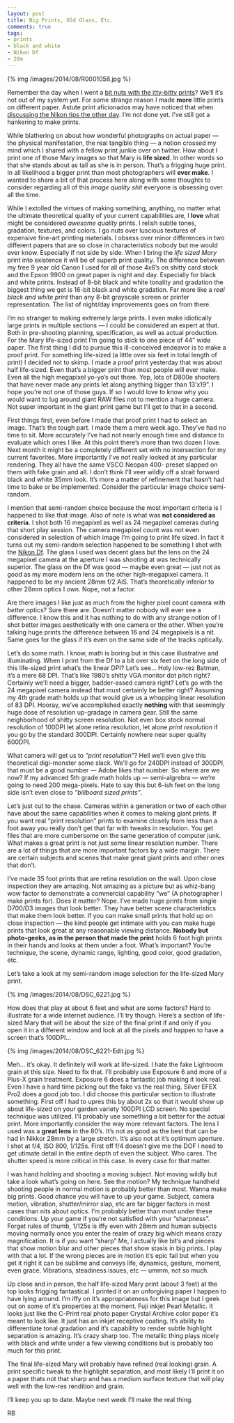 ```yaml
---
layout: post
title: Big Prints, Old Glass, Etc.
comments: true
tags:
- prints
- black and white
- Nikon Df
- 28m
---
```


{% img /images/2014/08/R0001058.jpg %}

Remember the day when I went a [bit nuts with the itty-bitty prints](http://photo.rwboyer.com/2014/08/11/prints-are-magic/ "Prints are magic")? We’ll it’s not out of my system yet. For some strange reason I made **more** little prints on different paper. Astute print aficionados may have noticed that when [discussing the Nikon tips the other day](http://photo.rwboyer.com/2014/08/12/nikon-d600-tips-and-tricks/ "Nikon D600 tips and tricks"). I’m not done yet. I’ve still got a hankering to make prints. 

<!--more-->

While blathering on about how wonderful photographs on actual paper — the physical manifestation, the real tangible thing — a notion crossed my mind which I shared with a fellow print junkie over on twitter. How about I print one of those Mary images so that Mary is **life sized**. In other words so that she stands about as tall as she is in person. That’s a frigging huge print. In all likelihood a bigger print than most photographers will **ever make**. I wanted to share a bit of that process here along with some thoughts to consider regarding all of this *image quality shit* everyone is obsessing over all the time.

While I extolled the virtues of making something, anything, no matter what the ultimate theoretical quality of your current capabilities are, I **love** what might be considered *awesome quality* prints. I relish subtle tones, gradation, textures, and colors. I go nuts over luscious textures of expensive fine-art printing materials. I obsess over minor differences in two different papers that are so close in characteristics nobody but me would ever know. Especially if not side by side. When I bring the *life sized Mary* print into existence it will be of superb print quality. The difference between my free 9 year old Canon I used for all of those 4x6’s on shitty card stock and the Epson 9900 on great paper is night and day. Especially for black and white prints. Instead of 8-bit black and white tonality and gradation the biggest thing we get is 16-bit black and white gradation. Far more like a *real black and white print* than any 8-bit grayscale screen or printer representation. The list of night/day improvements goes on from there.

I’m no stranger to making extremely large prints. I even make idiotically large prints in multiple sections — I could be considered an expert at that. Both in pre-shooting planning, specification, as well as actual production. For the Mary life-sized print I’m going to stick to one piece of 44” wide paper. The first thing I did to pursue this ill-conceived endeavor is to make a proof print. For something life-sized (a little over six feet in total length of print) I decided not to skimp. I made a proof print yesterday that was about half life-sized. Even that’s a bigger print than most people will ever make. Even all the high megapixel yo-yo’s out there. Yep, lots of D800e shooters that have never made any prints let along anything bigger than 13’x19”. I hope you’re not one of those guys. If so I would love to know why you would want to lug around giant RAW files not to mention a huge camera. Not super important in the giant print game but I’ll get to that in a second.

First things first, even before I made that proof print I had to select an image. That’s the tough part. I made them a mere week ago. They’ve had no time to sit. More accurately I’ve had not nearly enough time and distance to evaluate which ones I like. At this point there’s more than two dozen I love. Next month it might be a completely different set with no intersection for my current favorites. More importantly I’ve not really looked at any particular rendering. They all have the same VSCO Neopan 400- preset slapped on them with fake grain and all. I don’t think I’ll veer wildly off a strait forward black and white 35mm look. It’s more a matter of refinement that hasn’t had time to bake or be implemented. Consider the particular image choice semi-random.

I mention that semi-random choice because the most important criteria is I happened to like that image. Also of note is what was **not considered as criteria**. I shot both 16 megapixel as well as 24 megapixel cameras during that short play session. The camera megapixel count was not even considered in selection of which image I’m going to print life sized. In fact it turns out my semi-random selection happened to be something I shot with the [Nikon Df](http://www.amazon.com/gp/product/B00GD1KBLI/ref=as_li_tl?ie=UTF8&camp=1789&creative=390957&creativeASIN=B00GD1KBLI&linkCode=as2&tag=rbde-20&linkId=LBX4NM6ZF6D75EBT "Nikon Df"). The glass I used was decent glass but the lens on the 24 megapixel camera at the aperture I was shooting at was technically superior. The glass on the Df was good — maybe even great — just not as good as my more modern lens on the other high-megapixel camera. It happened to be my ancient 28mm f/2 AiS. That’s theoretically inferior to other 28mm optics I own. Nope, not a factor.

Are there images I like just as much from the higher pixel count camera with *better* optics? Sure there are. Doesn’t matter nobody will ever see a difference. I know this and it has nothing to do with any strange notion of I shot better images aesthetically with one camera or the other. When you’re talking huge prints the difference between 16 and 24 megapixels is a nit. Same goes for the glass if it’s even on the same side of the tracks optically.

Let’s do some math. I know, math is boring but in this case illustrative and illuminating. When I print from the Df to a bit over six feet on the long side of this life-sized print what’s the linear DPI? Let’s see… Holy low-rez Batman, it’s a mere 68 DPI. That’s like 1980’s shitty VGA monitor dot pitch right? Certainly we’ll need a bigger, badder-assed camera right? Let’s go with the 24 megapixel camera instead that must certainly be better right? Assuming my 4th grade math holds up that would give us a whopping linear resolution of 83 DPI. Hooray, we’ve accomplished exactly **nothing** with that seemingly huge dose of resolution up-gradage in camera gear. Still the same neighborhood of shitty screen resolution. Not even box stock normal resolution of 100DPI let alone retina resolution, let alone *print resolution* if you go by the standard 300DPI. Certainly nowhere near super quality 600DPI.

What camera will get us to *”print resolution”*? Hell we’ll even give this theoretical digi-monster some slack. We’ll go for 240DPI instead of 300DPI, that must be a good number — Adobe likes that number. So where are we now? If my advanced 5th grade math holds up — semi-algrebra — we’re going to need 200 mega-pixels. Hate to say this but 6-ish feet on the long side isn’t even close to *”billboard sized prints”*. 

Let’s just cut to the chase. Cameras within a generation or two of each other have about the same capabilities when it comes to making giant prints. If you want real “print resolution” prints to examine closely from less than a foot away you really don’t get that far with tweaks in resolution. You get files that are more cumbersome on the same generation of computer junk. What makes a great print is not just some linear resolution number. There are a lot of things that are more important factors by a wide margin. There are certain subjects and scenes that make great giant prints and other ones that don’t.

I’ve made 35 foot prints that are retina resolution on the wall. Upon close inspection they are amazing. Not amazing as a picture but as whiz-bang wow factor to demonstrate a commercial capability “we” (A photographer I make prints for). Does it matter? Nope. I’ve made huge prints from single D700/D3 images that look better. They have better scene characteristics that make them look better. If you can make small prints that hold up on close inspection — the kind people get intimate with you can make huge prints that look great at any reasonable viewing distance. **Nobody but photo-geeks, as in the person that made the print** holds 6 foot high prints in their hands and looks at them under a foot. What’s important? You’re technique, the scene, dynamic range, lighting, good color, good gradation, etc.

Let’s take a look at my semi-random image selection for the life-sized Mary print.

{% img /images/2014/08/DSC_6221.jpg %}

How does that play at about 6 feet and what are some factors? Hard to illustrate for a wide internet audience. I’ll try though. Here’s a section of life-sized Mary that will be about the size of the final print if and only if you open it in a different window and look at all the pixels and happen to have a screen that’s 100DPI…

{% img /images/2014/08/DSC_6221-Edit.jpg %}

Meh… it’s okay. It definitely will work at life-sized. I hate the fake Lightroom grain at this size. Need to fix that. I’ll probably use Exposure 6 and more of a Plus-X grain treatment. Exposure 6 does a fantastic job making it look real. Even I have a hard time picking out the fake vs the real thing. Silver EFEX Pro2 does a good job too. I did choose this particular section to illustrate something. First off I had to upres this by about 2x so that it would show up about life-sized on your garden variety 100DPI LCD screen. No special technique was utilized. I’ll probably use something a bit better for the actual print. More importantly consider the way more relevant factors. The lens I used was a **great lens** in the 80’s. It’s not as good as the best that can be had in Nikkor 28mm by a large stretch. It’s also not at it’s optimum aperture. I shot at f/4, ISO 800, 1/125s. First off f/4 doesn’t give me the DOF I need to get utimate detail in the entire depth of even the subject. Who cares. The shutter speed is more critical in this case. In every case for that matter. 

I was hand holding and shooting a moving subject. Not moving wildly but take a look what’s going on here. See the motion? My technique handheld shooting people in normal motion is probably better than most. Wanna make big prints. Good chance you will have to up your game. Subject, camera motion, vibration, shutter/mirror slap, etc are far bigger factors in most cases than nits about optics. I’m probably better than most under these conditions. Up your game if you’re not satisfied with your “sharpness”. Forget rules of thumb, 1/125s is iffy even with 28mm and human subjects moving normally once you enter the realm of crazy big which means crazy magnification. It is if you want “sharp” Me, I actually like bit’s and pieces that show motion blur and other pieces that show stasis in big prints. I play with that a lot. If the wrong pieces are in motion it’s epic fail but when you get it right it can be sublime and conveys life, dynamics, gesture, moment, even grace. Vibrations, steadiness issues, etc — ummm, not so much.

Up close and in person, the half life-sized Mary print (about 3 feet) at the top looks frigging fantastical. I printed it on an unforgiving paper I happen to have lying around. I’m iffy on it’s appropriateness for this image but I geek out on some of it’s properties at the moment. Fuji inkjet Pearl Metallic. It looks just like the C-Print real photo paper Crystal Archive color paper it’s meant to look like. It just has an inkjet receptive coating. It’s ability to differentiate tonal gradation and it’s capability to render subtle highlight separation is amazing. It’s crazy sharp too. The metallic thing plays nicely with black and white under a few viewing conditions but is probably too much for this print.

The final life-sized Mary will probably have refined (real looking) grain. A print specific tweak to the highlight separation, and most likely I’ll print it on a paper thats not that sharp and has a medium surface texture that will play well with the low-res rendition and grain.

I’ll keep you up to date. Maybe next week I’ll make the real thing.

RB